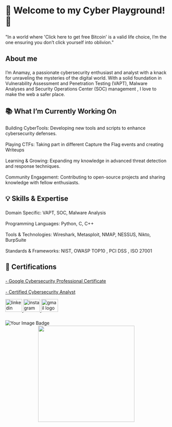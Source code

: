 <h1 align="left">👋 Welcome to my Cyber Playground! 🔐</h1>

###

<p align="left">"In a world where 'Click here to get free Bitcoin' is a valid life choice, I’m the one ensuring you don’t click yourself into oblivion."</p>

###

<h2 align="left">About me</h2>

###

<p align="left">I’m Anamay, a passionate cybersecurity enthusiast and analyst with a knack for unraveling the mysteries of the digital world. With a solid foundation in Vulnerability Assessment and Penetration Testing (VAPT), Malware Analyses and Security Operations Center (SOC) management , I love to make the web a safer place.</p>

###

<h2 align="left">📚 What I’m Currently Working On</h2>

###

<p align="left">Building CyberTools: Developing new tools and scripts to enhance cybersecurity defenses.<br><br>Playing CTFs: Taking part in different Capture the Flag events and creating Writeups<br><br>Learning & Growing: Expanding my knowledge in advanced threat detection and response techniques.<br><br>Community Engagement: Contributing to open-source projects and sharing knowledge with fellow enthusiasts.</p>

###

<h2 align="left">💡 Skills & Expertise</h2>

###

<p align="left">Domain Specific: VAPT, SOC, Malware Analysis<br><br>Programming Languages: Python, C, C++<br><br>Tools & Technologies: Wireshark, Metasploit, NMAP, NESSUS, Nikto, BurpSuite<br><br>Standards & Frameworks: NIST, OWASP TOP10 , PCI DSS ,  ISO 27001</p>

###

<h2 align="left">📜 Certifications</h2>

###

[- Google Cybersecurity Professional Certificate](https://www.coursera.org/account/accomplishments/specialization/certificate/GUJR6NR3SGRZ)<br><br>[- Certified Cybersecurity Analyst](https://app.kajabi.com/certificates/0fd1a025)

<div align="left">
  <a href="https://linkedin.com/in/anamay-mishra" target="_blank">
    <img src="https://raw.githubusercontent.com/maurodesouza/profile-readme-generator/master/src/assets/icons/social/linkedin/default.svg" width="52" height="40" alt="linkedin logo"  />
  </a>
  <a href="https://instagram.com/ayemishra/" target="_blank">
    <img src="https://raw.githubusercontent.com/maurodesouza/profile-readme-generator/master/src/assets/icons/social/instagram/default.svg" width="52" height="40" alt="instagram logo"  />
  </a>
  <a href="mailto:anamaymishra26@gmail.com" target="_blank">
    <img src="https://raw.githubusercontent.com/maurodesouza/profile-readme-generator/master/src/assets/icons/social/gmail/default.svg" width="52" height="40" alt="gmail logo"  />
  </a>
</div>

###

<img src="https://tryhackme-badges.s3.amazonaws.com/anamaymishra2655.png" alt="Your Image Badge" />



<br clear="both">

<div align="center">
  <img height="300" src="https://i.imgflip.com/2z9ixy.jpg"  />
</div>

###


